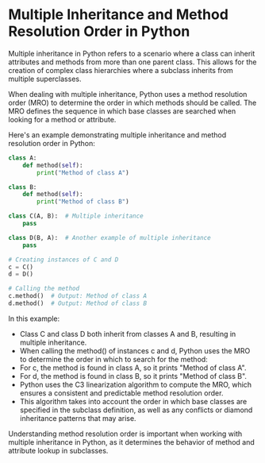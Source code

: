 # Multiple Inheritance and Method Resolution Order in Python

Multiple inheritance in Python refers to a scenario where a class can inherit attributes and methods from more than one parent class. This allows for the creation of complex class hierarchies where a subclass inherits from multiple superclasses.

When dealing with multiple inheritance, Python uses a method resolution order (MRO) to determine the order in which methods should be called. The MRO defines the sequence in which base classes are searched when looking for a method or attribute.

Here's an example demonstrating multiple inheritance and method resolution order in Python:

```python
class A:
    def method(self):
        print("Method of class A")

class B:
    def method(self):
        print("Method of class B")

class C(A, B):  # Multiple inheritance
    pass

class D(B, A):  # Another example of multiple inheritance
    pass

# Creating instances of C and D
c = C()
d = D()

# Calling the method
c.method()  # Output: Method of class A
d.method()  # Output: Method of class B
```

In this example:

- Class C and class D both inherit from classes A and B, resulting in multiple inheritance.
- When calling the method() of instances c and d, Python uses the MRO to determine the order in which to search for the method:
- For c, the method is found in class A, so it prints "Method of class A".
- For d, the method is found in class B, so it prints "Method of class B".
- Python uses the C3 linearization algorithm to compute the MRO, which ensures a consistent and predictable method resolution order. 
- This algorithm takes into account the order in which base classes are specified in the subclass definition, as well as any conflicts or diamond inheritance patterns that may arise.

Understanding method resolution order is important when working with multiple inheritance in Python, as it determines the behavior of method and attribute lookup in subclasses.